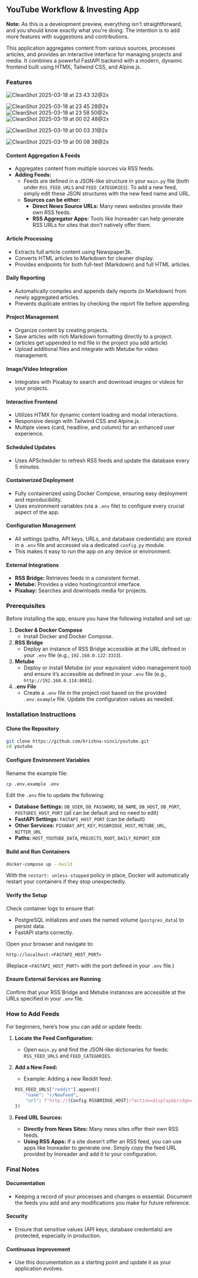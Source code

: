 ## YouTube Workflow & Investing App

**Note:** As this is a development preview, everything isn't straightforward, and you should know exactly what you're doing. The intention is to add more features with suggestions and contributions.

This application aggregates content from various sources, processes articles, and provides an interactive interface for managing projects and media. It combines a powerful FastAPI backend with a modern, dynamic frontend built using HTMX, Tailwind CSS, and Alpine.js.

### Features
![CleanShot 2025-03-18 at 23 43 32@2x](https://github.com/user-attachments/assets/4c82c6be-3613-4ba4-84b8-0cb7a08c5d74)

![CleanShot 2025-03-18 at 23 45 28@2x](https://github.com/user-attachments/assets/85df9fd8-1caf-4920-ba31-efbf063f3ed6)
![CleanShot 2025-03-18 at 23 58 50@2x](https://github.com/user-attachments/assets/91804197-d595-453d-8a85-8dfcfba099e3)
![CleanShot 2025-03-19 at 00 02 48@2x](https://github.com/user-attachments/assets/d6d69b19-bc06-4814-9e43-9238041f4521)

![CleanShot 2025-03-19 at 00 03 31@2x](https://github.com/user-attachments/assets/7144fe16-e437-47da-a9f2-480c5027033b)

![CleanShot 2025-03-19 at 00 08 38@2x](https://github.com/user-attachments/assets/4e547f0f-bce2-40f6-823e-ef8bedb10edc)


#### Content Aggregation & Feeds

- Aggregates content from multiple sources via RSS feeds.
- **Adding Feeds:**
  - Feeds are defined in a JSON-like structure in your `main.py` file (both under `RSS_FEED_URLS` and `FEED_CATEGORIES`). To add a new feed, simply edit these JSON structures with the new feed name and URL.
  - **Sources can be either:**
    - **Direct News Source URLs:** Many news websites provide their own RSS feeds.
    - **RSS Aggregator Apps:** Tools like Inoreader can help generate RSS URLs for sites that don’t natively offer them.

#### Article Processing

- Extracts full article content using Newspaper3k.
- Converts HTML articles to Markdown for cleaner display.
- Provides endpoints for both full-text (Markdown) and full HTML articles.

#### Daily Reporting

- Automatically compiles and appends daily reports (in Markdown) from newly aggregated articles.
- Prevents duplicate entries by checking the report file before appending.

#### Project Management

- Organize content by creating projects.
- Save articles with rich Markdown formatting directly to a project.
- (articles get uppended to md file in the project you add article)
- Upload additional files and integrate with Metube for video management.

#### Image/Video Integration

- Integrates with Pixabay to search and download images or videos for your projects.

#### Interactive Frontend

- Utilizes HTMX for dynamic content loading and modal interactions.
- Responsive design with Tailwind CSS and Alpine.js.
- Multiple views (card, headline, and column) for an enhanced user experience.

#### Scheduled Updates

- Uses APScheduler to refresh RSS feeds and update the database every 5 minutes.

#### Containerized Deployment

- Fully containerized using Docker Compose, ensuring easy deployment and reproducibility.
- Uses environment variables (via a `.env` file) to configure every crucial aspect of the app.

#### Configuration Management

- All settings (paths, API keys, URLs, and database credentials) are stored in a `.env` file and accessed via a dedicated `config.py` module.
- This makes it easy to run the app on any device or environment.

#### External Integrations

- **RSS Bridge:** Retrieves feeds in a consistent format.
- **Metube:** Provides a video hosting/control interface.
- **Pixabay:** Searches and downloads media for projects.

### Prerequisites

Before installing the app, ensure you have the following installed and set up:

1. **Docker & Docker Compose**
   - Install Docker and Docker Compose.
2. **RSS Bridge**
   - Deploy an instance of RSS Bridge accessible at the URL defined in your `.env` file (e.g., `192.168.0.122:3333`).
3. **Metube**
   - Deploy or install Metube (or your equivalent video management tool) and ensure it’s accessible as defined in your `.env` file (e.g., `http://192.168.0.114:8081`).
4. **.env File**
   - Create a `.env` file in the project root based on the provided `.env.example` file. Update the configuration values as needed.

### Installation Instructions

#### Clone the Repository

```bash
git clone https://github.com/krishna-vinci/youtube.git
cd youtube
```

#### Configure Environment Variables

Rename the example file:

```bash
cp .env.example .env
```

Edit the `.env` file to update the following:

- **Database Settings:** `DB_USER`, `DB_PASSWORD`, `DB_NAME`, `DB_HOST`, `DB_PORT`, `POSTGRES_HOST_PORT` (all can be default and no need to edit)
- **FastAPI Settings:** `FASTAPI_HOST_PORT` (can be default)
- **Other Services:** `PIXABAY_API_KEY`, `RSSBRIDGE_HOST`, `METUBE_URL`, `NITTER_URL`
- **Paths:** `HOST_YOUTUBE_DATA`, `PROJECTS_ROOT`, `DAILY_REPORT_DIR`

#### Build and Run Containers

```bash
docker-compose up --build
```

With the `restart: unless-stopped` policy in place, Docker will automatically restart your containers if they stop unexpectedly.

#### Verify the Setup

Check container logs to ensure that:

- PostgreSQL initializes and uses the named volume (`postgres_data`) to persist data.
- FastAPI starts correctly.

Open your browser and navigate to:

```
http://localhost:<FASTAPI_HOST_PORT>
```

(Replace `<FASTAPI_HOST_PORT>` with the port defined in your `.env` file.)

#### Ensure External Services are Running

Confirm that your RSS Bridge and Metube instances are accessible at the URLs specified in your `.env` file.

### How to Add Feeds

For beginners, here’s how you can add or update feeds:

1. **Locate the Feed Configuration:**

   - Open `main.py` and find the JSON-like dictionaries for feeds: `RSS_FEED_URLS` and `FEED_CATEGORIES`.

2. **Add a New Feed:**

   - Example: Adding a new Reddit feed:

   ```python
   RSS_FEED_URLS["reddit"].append({
       "name": "r/NewFeed",
       "url": f"http://{Config.RSSBRIDGE_HOST}/?action=display&bridge=RedditBridge&context=single&r=NewFeed&f=&score=&d=hot&search=&frontend=https%3A%2F%2Fold.reddit.com&format=Atom"
   })
   ```

3. **Feed URL Sources:**

   - **Directly from News Sites:** Many news sites offer their own RSS feeds.
   - **Using RSS Apps:** If a site doesn’t offer an RSS feed, you can use apps like Inoreader to generate one. Simply copy the feed URL provided by Inoreader and add it to your configuration.

### Final Notes

#### Documentation

- Keeping a record of your processes and changes is essential. Document the feeds you add and any modifications you make for future reference.

#### Security

- Ensure that sensitive values (API keys, database credentials) are protected, especially in production.

#### Continuous Improvement

- Use this documentation as a starting point and update it as your application evolves.




